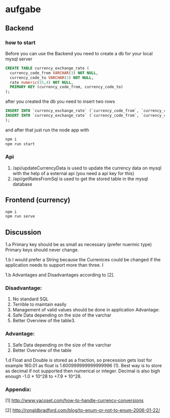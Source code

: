 # aufgabe

## Backend

### how to start 
Before you can use the Backend you need to create a db for your local mysql server



```sql
CREATE TABLE currency_exchange_rate (
  currency_code_from VARCHAR(3) NOT NULL,
  currency_code_to VARCHAR(3) NOT NULL,
  rate numeric(15,4) NOT NULL,
  PRIMARY KEY (currency_code_from, currency_code_to)
);
```


after you created the db you need to insert two rows

```sql
INSERT INTO `currency_exchange_rate` (`currency_code_from`, `currency_code_to`, `rate`) VALUES ('EUR', 'USD', '1,12')
INSERT INTO `currency_exchange_rate` (`currency_code_from`, `currency_code_to`, `rate`) VALUES ('EUR', 'CHF', '1,12')
);
```

and after that just run the node app with

```bash
npm i
npm run start
```
### Api
1. /api/updateCurrencyData is used to update the currency data on mysql with the help of a external api (you need a api key for this)
2. /api/getRatesFromSql is used to get the stored table in the mysql database

## Frontend (currency)
```bash
npm i
npm run serve
```


## Discussion


1.a Primary key should be as small as necessary (prefer nuermic type) Primary keys should never change.

1.b I would prefer a String because the Currenices could be changed if the application needs to support more than three. I

1.b Advantages and Disadvantages according to [2].

### Disadvantage:
1.	No standard SQL
2.	Terrible to maintain easily
3.	Management of valid values should be done in application	Advantage:
1.	Safe Data depending on the size of the varchar
2.	Better Overview of the table3.	

### Advantage:
1. Safe Data depending on the size of the varchar
2.	Better Overview of the table

1.d Float and Double is stored as a fraction, so precession gets lost for example 160.01 as float is 1.600999999999999996 (1). Best way is to store as decimal if not supported then numerical or integer. Decimal is also bigh enough -1.0 * 10^28 to +7.9 * 10^28.


### Appendix:
[1] http://www.yacoset.com/how-to-handle-currency-conversions

[2] http://ronaldbradford.com/blog/to-enum-or-not-to-enum-2006-01-22/

